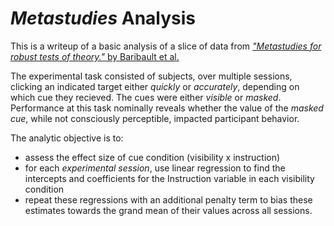 # *Metastudies* Analysis

This is a writeup of a basic analysis of a slice of data from [*"Metastudies for robust tests of theory."* by Baribault et al.](https://doi.org/10.1073/pnas.1708285114)

The experimental task consisted of subjects, over multiple sessions, clicking an indicated target either *quickly* or *accurately*, depending on which cue they recieved. The cues were either *visible* or *masked*. Performance at this task nominally reveals whether the value of the *masked cue*, while not consciously perceptible, impacted participant behavior.

The analytic objective is to:
- assess the effect size of cue condition (visibility x instruction)
- for each *experimental session*, use linear regression to find the intercepts and coefficients for the Instruction variable in each visibility condition
- repeat these regressions with an additional penalty term to bias these estimates towards the grand mean of their values across all sessions.
